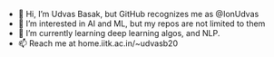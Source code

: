 - 👋 Hi, I’m Udvas Basak, but GitHub recognizes me as @IonUdvas
- 👀 I’m interested in AI and ML, but my repos are not limited to them
- 🌱 I’m currently learning deep learning algos, and NLP.
- 📫 Reach me at home.iitk.ac.in/~udvasb20

<!---
IonUdvas/IonUdvas is a ✨ special ✨ repository because its `README.md` (this file) appears on your GitHub profile.
You can click the Preview link to take a look at your changes.
--->
